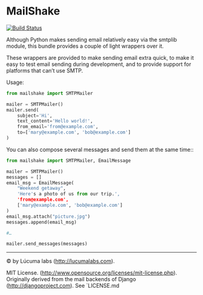 # MailShake

[![Build Status](https://travis-ci.org/lucuma/MailShake.png)](https://travis-ci.org/lucuma/MailShake)
    
Although Python makes sending email relatively easy via the smtplib module, this bundle provides a couple of light wrappers over it.

These wrappers are provided to make sending email extra quick, to make it easy to test email sending during development, and to provide support for platforms that can’t use SMTP.

Usage:

```python
from mailshake import SMTPMailer

mailer = SMTPMailer()
mailer.send(
    subject='Hi',
    text_content='Hello world!',
    from_email='from@example.com',
    to=['mary@example.com', 'bob@example.com']
)
```

You can also compose several messages and send them at the same time::

```python
from mailshake import SMTPMailer, EmailMessage

mailer = SMTPMailer()
messages = []
email_msg = EmailMessage(
    "Weekend getaway",
    'Here's a photo of us from our trip.',
    'from@example.com',
    ['mary@example.com', 'bob@example.com']
)
email_msg.attach("picture.jpg")
messages.append(email_msg)

#…

mailer.send_messages(messages)
```

--------

© by Lúcuma labs (http://lucumalabs.com).

MIT License. (http://www.opensource.org/licenses/mit-license.php).
Originally derived from the mail backends of Django (http://djangoproject.com). See `LICENSE.md
